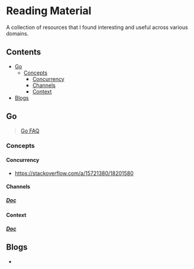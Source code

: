 # Reading Material
A collection of resources that I found interesting and useful across various domains.

## Contents
- [Go](#go)
    - [Concepts](#concepts)  
        - [Concurrency](#concurrency) 
        - [Channels](#channels)
        - [Context](#context)
- [Blogs](#blogs)

## Go
> [Go FAQ](https://golang.org/doc/faq)

### Concepts

#### Concurrency
- https://stackoverflow.com/a/15721380/18201580

#### Channels
##### [Doc](https://github.com/manitejav/reading-material/blob/main/channels.md)

#### Context
##### [Doc](https://github.com/manitejav/reading-material/blob/main/context.md)

## Blogs
- 

